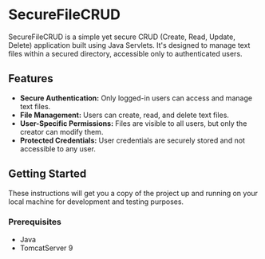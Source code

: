 # SecureFileCRUD
SecureFileCRUD is a simple yet secure CRUD (Create, Read, Update, Delete) application built using Java Servlets. It's designed to manage text files within a secured directory, accessible only to authenticated users.

## Features
- **Secure Authentication:** Only logged-in users can access and manage text files.
- **File Management:** Users can create, read, and delete text files.
- **User-Specific Permissions:** Files are visible to all users, but only the creator can modify them.
- **Protected Credentials:** User credentials are securely stored and not accessible to any user.

## Getting Started
These instructions will get you a copy of the project up and running on your local machine for development and testing purposes.

### Prerequisites
- Java
- TomcatServer 9

